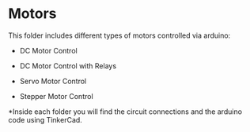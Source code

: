 # Motors
 
 
 
 This folder includes different types of motors controlled via arduino:
 
  - DC Motor Control 
  
  - DC Motor Control with Relays
 
  - Servo Motor Control 
 
  - Stepper Motor Control 
 
*Inside each folder you will find the circuit connections and the arduino code using TinkerCad.
